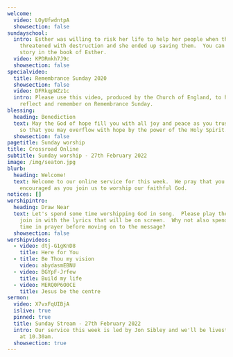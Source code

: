 ```yaml
---
welcome:
  video: LOyUfwdntpA
  showsection: false
sundayschool:
  intro: Esther was willing to risk her life to help her people when they were
    threatened with destruction and she ended up saving them.  You can read her
    story in the book of Esther.
  video: KPDRmkh7J9c
  showsection: false
specialvideo:
  title: Remembrance Sunday 2020
  showsection: false
  video: DFRkqpWZz1c
  intro: Please use this video, produced by the Church of England, to help you
    reflect and remember on Remembrance Sunday.
blessing:
  heading: Benediction
  text: May the God of hope fill you with all joy and peace as you trust in Him,
    so that you may overflow with hope by the power of the Holy Spirit.
  showsection: false
pagetitle: Sunday worship
title: Crossroad Online
subtitle: Sunday worship - 27th February 2022
image: /img/seaton.jpg
blurb:
  heading: Welcome!
  text: Welcome to our online service for this week.  We pray that you'll be
    encouraged as you join us to worship our faithful God.
notices: []
worshipintro:
  heading: Draw Near
  text: Let's spend some time worshipping God in song.  Please play the videos and
    join in with the lyrics that will be on screen.  Why not also spend some
    time in prayer before moving on to the message?
  showsection: false
worshipvideos:
  - video: dtj-G1gKnD8
    title: Here for You
  - title: Be Thou my vision
    video: abydasmEBNU
  - video: BGYpF-Jrfew
    title: Build my life
  - video: MERQ0P6O0CE
    title: Jesus be the centre
sermon:
  video: X7vxFqUIBjA
  islive: true
  pinned: true
  title: Sunday Stream - 27th February 2022
  intro: Our service this week is led by Jon Sibley and we'll be livestreaming it
    at 10.30am.
  showsection: true
---
```

